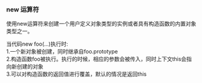 ### new 运算符
使用new运算符来创建一个用户定义对象类型的实例或者具有构造函数的内置对象类型之一。  

当代码new foo(...)执行时:  
1.一个新对象被创建，同时继承自foo.prototype  
2.构造函数foo被执行。执行的时候，相应的参数会被传入，同时上下文this会指向新创建的对象  
3.可以对构造函数的返回值进行覆盖，默认的情况是返回this  